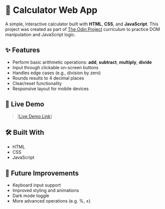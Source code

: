# 📱 Calculator Web App

A simple, interactive calculator built with **HTML**, **CSS**, and **JavaScript**. 
This project was created as part of [The Odin Project](https://www.theodinproject.com/) curriculum to practice DOM manipulation and JavaScript logic.

## ✨ Features

- Perform basic arithmetic operations: **add**, **subtract**, **multiply**, **divide**
- Input through clickable on-screen buttons
- Handles edge cases (e.g., division by zero)
- Rounds results to 4 decimal places
- Clear/reset functionality
- Responsive layout for mobile devices

## 🚀 Live Demo

> [[Live Demo Link](https://avinashlimbu.github.io/calculator/)]  

## 🛠️ Built With

- HTML
- CSS
- JavaScript

## 🚧 Future Improvements

- Keyboard input support
- Improved styling and animations
- Dark mode toggle
- More advanced operations (e.g. %, ±)
